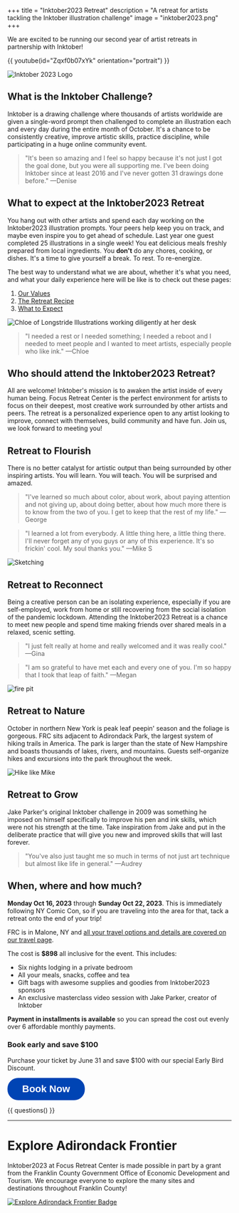 +++
title = "Inktober2023 Retreat"
description = "A retreat for artists tackling the Inktober illustration challenge"
image = "inktober2023.png"
+++

We are excited to be running our second year of artist retreats in partnership with Inktober!

{{ youtube(id="Zqxf0b07xYk" orientation="portrait") }}

![Inktober 2023 Logo](inktober2023.png)

## What is the Inktober Challenge?

Inktober is a drawing challenge where thousands of artists worldwide are given a single-word prompt then challenged to complete an illustration each and every day during the entire month of October. It's a chance to be consistently creative, improve artistic skills, practice discipline, while participating in a huge online community event.


> "It's been so amazing and I feel so happy because it's not just I got the goal done, but you were all supporting me. I've been doing Inktober since at least 2016 and I've never gotten 31 drawings done before." &mdash;Denise

## What to expect at the Inktober2023 Retreat

You hang out with other artists and spend each day working on the Inktober2023 illustration prompts. Your peers help keep you on track, and maybe even inspire you to get ahead of schedule. Last year one guest completed 25 illustrations in a single week! You eat delicious meals freshly prepared from local ingredients. You **don't** do any chores, cooking, or dishes. It's a time to give yourself a break. To rest. To re-energize.

The best way to understand what we are about, whether it's what you need, and what your daily experience here will be like is to check out these pages:

1. [Our Values](/values)
1. [The Retreat Recipe](/recipe)
1. [What to Expect](/what-to-expect)


<img alt="Chloe of Longstride Illustrations working diligently at her desk" src="chloe-desk.jpg" />

> "I needed a rest or I needed something; I needed a reboot and I needed to meet people and I wanted to meet artists, especially people who like ink." &mdash;Chloe

## Who should attend the Inktober2023 Retreat?

All are welcome! Inktober's mission is to awaken the artist inside of every human being. Focus Retreat Center is the perfect environment for artists to focus on their deepest, most creative work surrounded by other artists and peers. The retreat is a personalized experience open to any artist looking to improve, connect with themselves, build community and have fun. Join us, we look forward to meeting you!

## Retreat to Flourish

There is no better catalyst for artistic output than being surrounded by other inspiring artists. You will learn. You will teach. You will be surprised and amazed.

> "I've learned so much about color, about work, about paying attention and not giving up, about doing better, about how much more there is to know from the two of you. I get to keep that the rest of my life." &mdash;George

> "I learned a lot from everybody. A little thing here, a little thing there. I'll never forget any of you guys or any of this experience. It's so frickin' cool. My soul thanks you." &mdash;Mike S

<img alt="Sketching" src="/photos/retreats-2022/inktober-drawing-common-room.jpg" />

## Retreat to Reconnect

Being a creative person can be an isolating experience, especially if you are self-employed, work from home or still recovering from the social isolation of the pandemic lockdown. Attending the Inktober2023 Retreat is a chance to meet new people and spend time making friends over shared meals in a relaxed, scenic setting.


> "I just felt really at home and really welcomed and it was really cool." &mdash;Gina

> "I am so grateful to have met each and every one of you. I'm so happy that I took that leap of faith." &mdash;Megan

<img alt="fire pit" src="/photos/retreats-2022/fire-pit.jpg" />

## Retreat to Nature

October in northern New York is peak leaf peepin' season and the foliage is gorgeous. FRC sits adjacent to Adirondack Park, the largest system of hiking trails in America. The park is larger than the state of New Hampshire and boasts thousands of lakes, rivers, and mountains. Guests self-organize hikes and excursions into the park throughout the week.

<img alt="Hike like Mike" src="/photos/retreats-2022/inktober-mike-hike.jpg" />

## Retreat to Grow

Jake Parker's original Inktober challenge in 2009 was something he imposed on himself specifically to improve his pen and ink skills, which were not his strength at the time. Take inspiration from Jake and put in the deliberate practice that will give you new and improved skills that will last forever.

> "You've also just taught me so much in terms of not just art technique but almost like life in general." &mdash;Audrey

## When, where and how much?

**Monday Oct 16, 2023** through **Sunday Oct 22, 2023**. This is immediately following NY Comic Con, so if you are traveling into the area for that, tack a retreat onto the end of your trip!

FRC is in Malone, NY and [all your travel options and details are covered on our travel page](/travel).

The cost is **$898** all inclusive for the event. This includes:

* Six nights lodging in a private bedroom
* All your meals, snacks, coffee and tea
* Gift bags with awesome supplies and goodies from Inktober2023 sponsors
* An exclusive masterclass video session with Jake Parker, creator of Inktober

**Payment in installments is available** so you can spread the cost out evenly over 6 affordable monthly payments.

### Book early and save $100

Purchase your ticket by June 31 and save $100 with our special Early Bird Discount.

<div class="centered">
<a style="display:inline-block;text-decoration:none;background-color:#0044B4;color:#ffffff;cursor:pointer;font-family:Helvetica,Arial,sans-serif;font-size:22px;line-height:50px;text-align:center;margin:0;height:50px;padding:0px 33px;border-radius:24px;max-width:100%;white-space:nowrap;overflow:hidden;text-overflow:ellipsis;font-weight:bold;-webkit-font-smoothing:antialiased;-moz-osx-font-smoothing:grayscale;" href="" onclick="window.enrollsy.openWidget({type:'ENROLL',slug:'focus-retreat-center',urlOptions:'%7B%22lId%22:%22cl6w7sr5i3h5m0706s5dv3ln9%22,%22pId%22:%22clfo48ybczqff0846v1l9dc4c%22%7D'});return false;">Book Now</a> <script>!function(n,e){var t,s;n.enrollsy||(n.enrollsy={},n.enrollsy._c=[],["init"].forEach(function(e){n.enrollsy[e]=function(){n.enrollsy._c.push([e,arguments])}}),(t=e.createElement("script")).type="text/javascript",t.async=!0,t.src="https://assets.enrollsy.com/external/widget.js",(s=e.getElementsByTagName("script")[0]).parentNode.insertBefore(t,s))}(window,document),window.setTimeout(function(){window.enrollsy.init()},1e3);</script>
</div>

{{ questions() }}

<hr>

# Explore Adirondack Frontier

<p>Inktober2023 at Focus Retreat Center is made possible in part by a grant from the Franklin County Government Office of Economic Development and Tourism. We encourage everyone to explore the many sites and destinations throughout Franklin County!</p><a href="https://www.exploreadirondackfrontier.com" target="_blank"><img style="display: block; margin: auto;" src="explore-adirondack-frontier.png" alt="Explore Adirondack Frontier Badge"></a>

